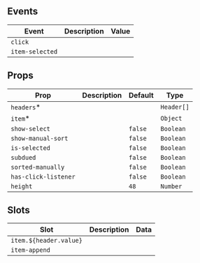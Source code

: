 
## Events
| Event           | Description | Value |
|-----------------|-------------|-------|
| `click`         |             |       |
| `item-selected` |             |       |

## Props
| Prop                 | Description | Default | Type       |
|----------------------|-------------|---------|------------|
| `headers`*           |             |         | `Header[]` |
| `item`*              |             |         | `Object`   |
| `show-select`        |             | `false` | `Boolean`  |
| `show-manual-sort`   |             | `false` | `Boolean`  |
| `is-selected`        |             | `false` | `Boolean`  |
| `subdued`            |             | `false` | `Boolean`  |
| `sorted-manually`    |             | `false` | `Boolean`  |
| `has-click-listener` |             | `false` | `Boolean`  |
| `height`             |             | `48`    | `Number`   |

## Slots
| Slot                     | Description | Data |
|--------------------------|-------------|------|
| ``item.${header.value}`` |             |      |
| `item-append`            |             |      |
